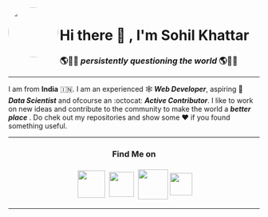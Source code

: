 <img align=left style='border-radius:100%' height=100 src='https://user-images.githubusercontent.com/56331870/87241969-0e022d80-c446-11ea-9e76-0c5f417259d4.png'>

# Hi there 👋 , I'm **Sohil Khattar**

### 🌎🙋‍♂️ _persistently questioning the world_ 🌎🙋‍♂️

---



I am from **India** :india:. I am an experienced 🕸 ***Web Developer***, aspiring 🔬 ***Data Scientist*** and ofcourse an :octocat: ***Active Contributor***.
I like to work on new ideas and contribute to the community to make the world a ***better place*** .
Do chek out my repositories and show some ♥ if you found something useful.

---
<center> 

### Find Me on 

</center>
<div style='display:flex;align-items:center;justify-content:center'>
<a href='https://www.instagram.com/sohilkhattar/'><img height=55 style='margin:4px' src='https://user-images.githubusercontent.com/56331870/87242158-d0060900-c447-11ea-9966-836a89d48b84.png'></a> <a href='https://www.linkedin.com/in/sohil-khattar-444663113/'><img style='margin:4px' height=50 src='https://user-images.githubusercontent.com/56331870/87242298-02fccc80-c449-11ea-9401-631f50c52cda.png'></a>  <a href='https://sohilkhattar.herokuapp.com/'><img height=60 style='margin:4px' src='https://user-images.githubusercontent.com/56331870/87242267-b2856f00-c448-11ea-99bd-599193f0442f.png'></a> <a href='https://www.kaggle.com/sohilkhattar'><img height=45 src='https://user-images.githubusercontent.com/56331870/87242376-b239a380-c449-11ea-94d8-3dde19cc5c3e.png'></a></div>

---



<!--
**SohilK03/SohilK03** is a ✨ _special_ ✨ repository because its `README.md` (this file) appears on your GitHub profile.

Here are some ideas to get you started:

- 🔭 I’m currently working on ...
- 🌱 I’m currently learning ...
- 👯 I’m looking to collaborate on ...
- 🤔 I’m looking for help with ...
- 💬 Ask me about ...
- 📫 How to reach me: ...
- 😄 Pronouns: ...
- ⚡ Fun fact: ...
-->
